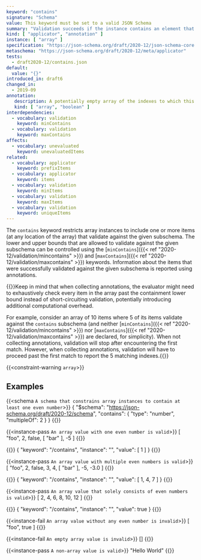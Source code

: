 ```yaml
---
keyword: "contains"
signature: "Schema"
value: This keyword must be set to a valid JSON Schema
summary: "Validation succeeds if the instance contains an element that validates against this schema."
kind: [ "applicator", "annotation" ]
instance: [ "array" ]
specification: "https://json-schema.org/draft/2020-12/json-schema-core.html#section-10.3.1.3"
metaschema: "https://json-schema.org/draft/2020-12/meta/applicator"
tests:
  - draft2020-12/contains.json
default:
  value: "{}"
introduced_in: draft6
changed_in:
  - 2019-09
annotation:
   description: A potentially empty array of the indexes to which this keyword's subschema validated successfully to (in ascending order), or a boolean true if it applied to every item of the instance
   kind: [ "array", "boolean" ]
interdependencies:
  - vocabulary: validation
    keyword: minContains
  - vocabulary: validation
    keyword: maxContains
affects:
  - vocabulary: unevaluated
    keyword: unevaluatedItems
related:
  - vocabulary: applicator
    keyword: prefixItems
  - vocabulary: applicator
    keyword: items
  - vocabulary: validation
    keyword: minItems
  - vocabulary: validation
    keyword: maxItems
  - vocabulary: validation
    keyword: uniqueItems
---
```


The `contains` keyword restricts array instances to include one or more items
(at any location of the array) that validate against the given subschema. The
lower and upper bounds that are allowed to validate against the given subschema
can be controlled using the [`minContains`]({{< ref
"2020-12/validation/mincontains" >}}) and [`maxContains`]({{< ref
"2020-12/validation/maxcontains" >}}) keywords. Information about the items
that were successfully validated against the given subschema is reported using
annotations.

{{<learning-more>}}Keep in mind that when collecting annotations, the
evaluator might need to exhaustively check every item in the array past the
containment lower bound instead of short-circuiting validation, potentially
introducing additional computational overhead.

For example, consider an array of 10 items where 5 of its items validate
against the `contains` subschema (and neither [`minContains`]({{< ref
"2020-12/validation/mincontains" >}}) nor [`maxContains`]({{< ref
"2020-12/validation/maxcontains" >}})
are declared, for simplicity). When not collecting annotations, validation will
stop after encountering the first match. However, when collecting annotations,
validation will have to proceed past the first match to report the 5 matching
indexes.{{</learning-more>}}

{{<constraint-warning `array`>}}

## Examples

{{<schema `A schema that constrains array instances to contain at least one even number`>}}
{
  "$schema": "https://json-schema.org/draft/2020-12/schema",
  "contains": {
    "type": "number",
    "multipleOf": 2
  }
}
{{</schema>}}

{{<instance-pass `An array value with one even number is valid`>}}
[ "foo", 2, false, [ "bar" ], -5 ]
{{</instance-pass>}}

{{<instance-annotation>}}
{ "keyword": "/contains", "instance": "", "value": [ 1 ] }
{{</instance-annotation>}}

{{<instance-pass `An array value with multiple even numbers is valid`>}}
[ "foo", 2, false, 3, 4, [ "bar" ], -5, -3.0 ]
{{</instance-pass>}}

{{<instance-annotation>}}
{ "keyword": "/contains", "instance": "", "value": [ 1, 4, 7 ] }
{{</instance-annotation>}}

{{<instance-pass `An array value that solely consists of even numbers is valid`>}}
[ 2, 4, 6, 8, 10, 12 ]
{{</instance-pass>}}

{{<instance-annotation>}}
{ "keyword": "/contains", "instance": "", "value": true }
{{</instance-annotation>}}

{{<instance-fail `An array value without any even number is invalid`>}}
[ "foo", true ]
{{</instance-fail>}}

{{<instance-fail `An empty array value is invalid`>}}
[]
{{</instance-fail>}}

{{<instance-pass `A non-array value is valid`>}}
"Hello World"
{{</instance-pass>}}
